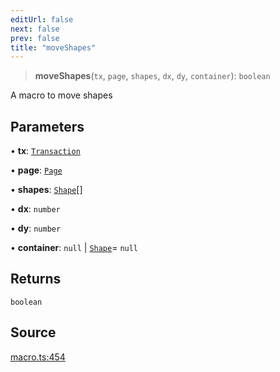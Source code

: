 ```yaml
---
editUrl: false
next: false
prev: false
title: "moveShapes"
---
```


> **moveShapes**(`tx`, `page`, `shapes`, `dx`, `dy`, `container`): `boolean`

A macro to move shapes

## Parameters

• **tx**: [`Transaction`](/api-core/classes/transaction/)

• **page**: [`Page`](/api-core/classes/page/)

• **shapes**: [`Shape`](/api-core/classes/shape/)[]

• **dx**: `number`

• **dy**: `number`

• **container**: `null` \| [`Shape`](/api-core/classes/shape/)= `null`

## Returns

`boolean`

## Source

[macro.ts:454](https://github.com/dgmjs/dgmjs/blob/main/packages/core/src/macro.ts#L454)
